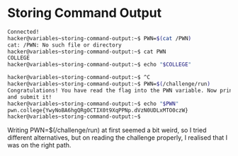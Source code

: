 # Storing Command Output
```bash
Connected!
hacker@variables~storing-command-output:~$ PWN=$(cat /PWN)
cat: /PWN: No such file or directory
hacker@variables~storing-command-output:~$ cat PWN
COLLEGE
hacker@variables~storing-command-output:~$ echo "$COLLEGE"

hacker@variables~storing-command-output:~$ ^C
hacker@variables~storing-command-output:~$ PWN=$(/challenge/run)
Congratulations! You have read the flag into the PWN variable. Now print it out
and submit it!
hacker@variables~storing-command-output:~$ echo "$PWN"
pwn.college{YwyNoBA6hgQRgOCTIX0t9XqPPNp.dVzN0UDLxMTO0czW}
hacker@variables~storing-command-output:~$
```
Writing PWN=$(/challenge/run) at first seemed a bit weird, so I tried different alternatives, but on reading the challenge properly, I realised that I was on the right path.
